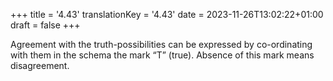 +++
title = '4.43'
translationKey = '4.43'
date = 2023-11-26T13:02:22+01:00
draft = false
+++

Agreement with the truth-possibilities can be expressed by co-ordinating with them in the schema the mark “T” (true).
Absence of this mark means disagreement.
